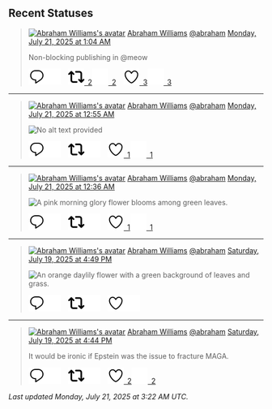 ## Recent Statuses

> <a href="https://indieweb.social/@abraham"><img alt="Abraham Williams's avatar" src="https://cdn.masto.host/indiewebsocial/accounts/avatars/109/292/540/382/343/163/original/d00f2e03ce9c85b1.jpg" height="24" width="24" ></a> [Abraham Williams](https://indieweb.social/@abraham) [@abraham](https://indieweb.social/@abraham) [Monday, July 21, 2025 at 1:04 AM](https://indieweb.social/@abraham/114888533387701400)
>
> Non-blocking publishing in @meow
>
> [![Reply](./images/reply_light.svg#gh-light-mode-only "Reply")](https://indieweb.social/@abraham/114888533387701400#gh-light-mode-only)[![Reply](./images/reply.svg#gh-dark-mode-only "Reply")](https://indieweb.social/@abraham/114888533387701400#gh-dark-mode-only)&emsp;[![Boost](./images/retweet_light.svg#gh-light-mode-only "Boost")&ensp;2](https://indieweb.social/@abraham/114888533387701400#gh-light-mode-only)[![Boost](./images/retweet.svg#gh-dark-mode-only "Boost")&ensp;2](https://indieweb.social/@abraham/114888533387701400#gh-dark-mode-only)&emsp;[![Favorite](./images/like_light.svg#gh-light-mode-only "Favorite")&ensp;3](https://indieweb.social/@abraham/114888533387701400#gh-light-mode-only)[![Favorite](./images/like.svg#gh-dark-mode-only "Favorite")&ensp;3](https://indieweb.social/@abraham/114888533387701400#gh-dark-mode-only)


---

> <a href="https://indieweb.social/@abraham"><img alt="Abraham Williams's avatar" src="https://cdn.masto.host/indiewebsocial/accounts/avatars/109/292/540/382/343/163/original/d00f2e03ce9c85b1.jpg" height="24" width="24" ></a> [Abraham Williams](https://indieweb.social/@abraham) [@abraham](https://indieweb.social/@abraham) [Monday, July 21, 2025 at 12:55 AM](https://indieweb.social/@abraham/114888497026797680)
>
> 
>
> ![No alt text provided](https://cdn.masto.host/indiewebsocial/media_attachments/files/114/888/496/836/313/055/original/08147ea40fa5f7ba.jpg)
>
> [![Reply](./images/reply_light.svg#gh-light-mode-only "Reply")](https://indieweb.social/@abraham/114888497026797680#gh-light-mode-only)[![Reply](./images/reply.svg#gh-dark-mode-only "Reply")](https://indieweb.social/@abraham/114888497026797680#gh-dark-mode-only)&emsp;[![Boost](./images/retweet_light.svg#gh-light-mode-only "Boost")](https://indieweb.social/@abraham/114888497026797680#gh-light-mode-only)[![Boost](./images/retweet.svg#gh-dark-mode-only "Boost")](https://indieweb.social/@abraham/114888497026797680#gh-dark-mode-only)&emsp;[![Favorite](./images/like_light.svg#gh-light-mode-only "Favorite")&ensp;1](https://indieweb.social/@abraham/114888497026797680#gh-light-mode-only)[![Favorite](./images/like.svg#gh-dark-mode-only "Favorite")&ensp;1](https://indieweb.social/@abraham/114888497026797680#gh-dark-mode-only)


---

> <a href="https://indieweb.social/@abraham"><img alt="Abraham Williams's avatar" src="https://cdn.masto.host/indiewebsocial/accounts/avatars/109/292/540/382/343/163/original/d00f2e03ce9c85b1.jpg" height="24" width="24" ></a> [Abraham Williams](https://indieweb.social/@abraham) [@abraham](https://indieweb.social/@abraham) [Monday, July 21, 2025 at 12:36 AM](https://indieweb.social/@abraham/114888421745349600)
>
> 
>
> ![A pink morning glory flower blooms among green leaves.](https://cdn.masto.host/indiewebsocial/media_attachments/files/114/888/421/647/097/333/original/7424e134d99f7106.jpg)
>
> [![Reply](./images/reply_light.svg#gh-light-mode-only "Reply")](https://indieweb.social/@abraham/114888421745349600#gh-light-mode-only)[![Reply](./images/reply.svg#gh-dark-mode-only "Reply")](https://indieweb.social/@abraham/114888421745349600#gh-dark-mode-only)&emsp;[![Boost](./images/retweet_light.svg#gh-light-mode-only "Boost")](https://indieweb.social/@abraham/114888421745349600#gh-light-mode-only)[![Boost](./images/retweet.svg#gh-dark-mode-only "Boost")](https://indieweb.social/@abraham/114888421745349600#gh-dark-mode-only)&emsp;[![Favorite](./images/like_light.svg#gh-light-mode-only "Favorite")&ensp;1](https://indieweb.social/@abraham/114888421745349600#gh-light-mode-only)[![Favorite](./images/like.svg#gh-dark-mode-only "Favorite")&ensp;1](https://indieweb.social/@abraham/114888421745349600#gh-dark-mode-only)


---

> <a href="https://indieweb.social/@abraham"><img alt="Abraham Williams's avatar" src="https://cdn.masto.host/indiewebsocial/accounts/avatars/109/292/540/382/343/163/original/d00f2e03ce9c85b1.jpg" height="24" width="24" ></a> [Abraham Williams](https://indieweb.social/@abraham) [@abraham](https://indieweb.social/@abraham) [Saturday, July 19, 2025 at 4:49 PM](https://indieweb.social/@abraham/114880921971931968)
>
> 
>
> ![An orange daylily flower with a green background of leaves and grass.](https://cdn.masto.host/indiewebsocial/media_attachments/files/114/880/921/658/081/339/original/196510abd62b10ef.jpg)
>
> [![Reply](./images/reply_light.svg#gh-light-mode-only "Reply")](https://indieweb.social/@abraham/114880921971931968#gh-light-mode-only)[![Reply](./images/reply.svg#gh-dark-mode-only "Reply")](https://indieweb.social/@abraham/114880921971931968#gh-dark-mode-only)&emsp;[![Boost](./images/retweet_light.svg#gh-light-mode-only "Boost")](https://indieweb.social/@abraham/114880921971931968#gh-light-mode-only)[![Boost](./images/retweet.svg#gh-dark-mode-only "Boost")](https://indieweb.social/@abraham/114880921971931968#gh-dark-mode-only)&emsp;[![Favorite](./images/like_light.svg#gh-light-mode-only "Favorite")](https://indieweb.social/@abraham/114880921971931968#gh-light-mode-only)[![Favorite](./images/like.svg#gh-dark-mode-only "Favorite")](https://indieweb.social/@abraham/114880921971931968#gh-dark-mode-only)


---

> <a href="https://indieweb.social/@abraham"><img alt="Abraham Williams's avatar" src="https://cdn.masto.host/indiewebsocial/accounts/avatars/109/292/540/382/343/163/original/d00f2e03ce9c85b1.jpg" height="24" width="24" ></a> [Abraham Williams](https://indieweb.social/@abraham) [@abraham](https://indieweb.social/@abraham) [Saturday, July 19, 2025 at 4:44 PM](https://indieweb.social/@abraham/114880904366516955)
>
> It would be ironic if Epstein was the issue to fracture MAGA.
>
> [![Reply](./images/reply_light.svg#gh-light-mode-only "Reply")](https://indieweb.social/@abraham/114880904366516955#gh-light-mode-only)[![Reply](./images/reply.svg#gh-dark-mode-only "Reply")](https://indieweb.social/@abraham/114880904366516955#gh-dark-mode-only)&emsp;[![Boost](./images/retweet_light.svg#gh-light-mode-only "Boost")](https://indieweb.social/@abraham/114880904366516955#gh-light-mode-only)[![Boost](./images/retweet.svg#gh-dark-mode-only "Boost")](https://indieweb.social/@abraham/114880904366516955#gh-dark-mode-only)&emsp;[![Favorite](./images/like_light.svg#gh-light-mode-only "Favorite")&ensp;2](https://indieweb.social/@abraham/114880904366516955#gh-light-mode-only)[![Favorite](./images/like.svg#gh-dark-mode-only "Favorite")&ensp;2](https://indieweb.social/@abraham/114880904366516955#gh-dark-mode-only)


_Last updated Monday, July 21, 2025 at 3:22 AM UTC._
